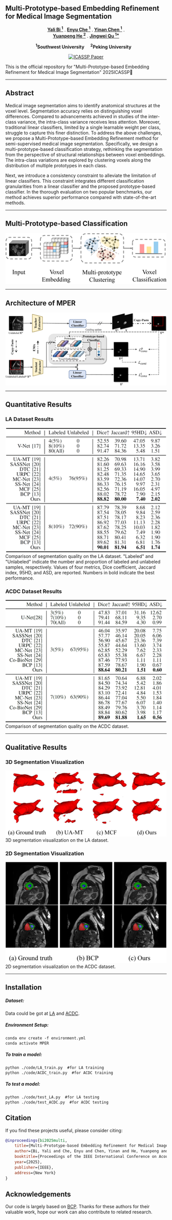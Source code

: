 



## Multi-Prototype-based Embedding Refinement for Medical Image Segmentation

<p align="center">
    <a href="https://scholar.google.com/citations?user=8V6O60gAAAAJ&hl=en"><strong>Yali Bi <sup>1</sup></strong></a>
    .
    <a href=""><strong>Enyu Che <sup>1</sup></strong></a>
    .
    <a href="https://scholar.google.com.hk/citations?user=-WKfgd0AAAAJ&hl=zh-CN"><strong>Yinan Chen <sup>1</sup></strong></a>
    .
    <br><a href="https://scholar.google.com/citations?user=HaefBCQAAAAJ&hl=en&authuser=1"><strong>Yuanpeng He <sup>2</sup></strong></a>
    .
    <a href="https://jingweiqu.github.io/"><strong>Jingwei Qu <sup>1*</sup></strong></a>
<p align="center">
    <strong><sup>1</sup>Southwest University </strong> &nbsp;&nbsp;&nbsp; 
    <strong><sup>2</sup>Peking University</strong> &nbsp;&nbsp;&nbsp; 


<p align="center">

  <a href='https://ieeexplore.ieee.org/abstract/document/10889249'>
    <img src='https://img.shields.io/badge/ICASSP-Paper-blue?style=flat&logo=ieee&logoColor=white' alt='ICASSP Paper'>
  </a>
</p>

This is the official repository for "Multi-Prototype-based Embedding Refinement for Medical Image Segmentation" 2025ICASSP🚀 

---

## Abstract

Medical image segmentation aims to identify anatomical structures at the voxel level. Segmentation accuracy relies on distinguishing voxel differences. Compared to advancements achieved in studies of the inter-class variance, the intra-class variance receives less attention. Moreover, traditional linear classifiers, limited by a single learnable weight per class, struggle to capture this finer distinction.  To address the above challenges, we propose a Multi-Prototype-based Embedding Refinement method for semi-supervised medical image segmentation. Specifically, we design a multi-prototype-based classification strategy, rethinking the segmentation from the perspective of structural relationships between voxel embeddings. The intra-class variations are explored by clustering voxels along the distribution of multiple prototypes in each class.  

Next, we introduce a consistency constraint to alleviate the limitation of linear classifiers. This constraint integrates different classification granularities from a linear classifier and the proposed prototype-based classifier. In the thorough evaluation on two popular benchmarks, our method achieves superior performance compared with state-of-the-art methods.

---

## Multi-Prototype-based Classification

![Multi-Prototype-based Classification](image/introduction.jpg)

---

## Architecture of MPER

![Architecture of MPER](image/architecture.jpg)

---

## Quantitative Results

### LA Dataset Results

![Quantitative Results - LA](image/quantitative.png)  
Comparison of segmentation quality on the LA dataset. "Labeled" and "Unlabeled" indicate the number and proportion of labeled and unlabeled samples, respectively. Values of four metrics, Dice coefficient, Jaccard index, 95HD, and ASD, are reported. Numbers in bold indicate the best performance.

### ACDC Dataset Results

![Quantitative Results - ACDC](image/quantitative2.png)  
Comparison of segmentation quality on the ACDC dataset.

---

## Qualitative Results

### 3D Segmentation Visualization

![3D Segmentation](image/visualization.jpg)  
3D segmentation visualization on the LA dataset.

### 2D Segmentation Visualization

![2D Segmentation](image/visualization2.jpg)  
2D segmentation visualization on the ACDC dataset.

---

## Installation

##### Dataset:

Data could be got at [LA](https://github.com/yulequan/UA-MT/tree/master/data) and [ACDC](https://github.com/HiLab-git/SSL4MIS/tree/master/data/ACDC).

##### Environment Setup:

```
conda env create -f environment.yml
conda activate MPER
```

##### To train a model:

```
python ./code/LA_train.py  #for LA training
python ./code/ACDC_train.py  #for ACDC training
```

##### To test a model:

```
python ./code/test_LA.py  #for LA testing
python ./code/test_ACDC.py  #for ACDC testing
```

## Citation

If you find these projects useful, please consider citing:

```bibtex
@inproceedings{bi2025multi,
    title={Multi-Prototype-based Embedding Refinement for Medical Image Segmentation},
    author={Bi, Yali and Che, Enyu and Chen, Yinan and He, Yuanpeng and Qu, Jingwei},
    booktitle={Proceedings of the IEEE International Conference on Acoustics, Speech and Signal Processing},
    year={2025},
    publisher={IEEE},
    address={New York}
}
```

## Acknowledgements
Our code is largely based on [BCP](https://github.com/DeepMed-Lab-ECNU/BCP). Thanks for these authors for their valuable work, hope our work can also contribute to related research.





